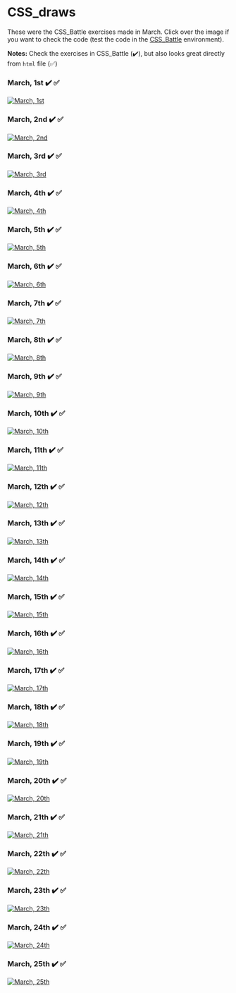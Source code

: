 # CSS_draws

These were the CSS_Battle exercises made in March. Click over the image if you want to check the code (test the code in the [CSS_Battle](https://cssbattle.dev/) environment).

**Notes:** Check the exercises in CSS_Battle (✔️), but also looks great directly from `html` file (✅)

### March, 1st ✔️ ✅
[![March, 1st](draws/01.png)](html/01.html)

### March, 2nd ✔️ ✅
[![March, 2nd](draws/02.png)](html/02.html)

### March, 3rd ✔️ ✅
[![March, 3rd](draws/03.png)](html/03.html)

### March, 4th ✔️ ✅
[![March, 4th](draws/04.png)](html/04.html)

### March, 5th ✔️ ✅
[![March, 5th](draws/05.png)](html/05.html)

### March, 6th ✔️ ✅
[![March, 6th](draws/06.png)](html/06.html)

### March, 7th ✔️ ✅
[![March, 7th](draws/07.png)](html/07.html)

### March, 8th ✔️ ✅
[![March, 8th](draws/08.png)](html/08.html)

### March, 9th ✔️ ✅
[![March, 9th](draws/09.png)](html/09.html)

### March, 10th ✔️ ✅
[![March, 10th](draws/10.png)](html/10.html)

### March, 11th ✔️ ✅
[![March, 11th](draws/11.png)](html/11.html)

### March, 12th ✔️ ✅
[![March, 12th](draws/12.png)](html/12.html)

### March, 13th ✔️ ✅
[![March, 13th](draws/13.png)](html/13.html)

### March, 14th ✔️ ✅
[![March, 14th](draws/14.png)](html/14.html)

### March, 15th ✔️ ✅
[![March, 15th](draws/15.png)](html/15.html)

### March, 16th ✔️ ✅
[![March, 16th](draws/16.png)](html/16.html)

### March, 17th ✔️ ✅
[![March, 17th](draws/17.png)](html/17.html)

### March, 18th ✔️ ✅
[![March, 18th](draws/18.png)](html/18.html)

### March, 19th ✔️ ✅
[![March, 19th](draws/19.png)](html/19.html)

### March, 20th ✔️ ✅
[![March, 20th](draws/20.png)](html/20.html)

### March, 21th ✔️ ✅
[![March, 21th](draws/21.png)](html/21.html)

### March, 22th ✔️ ✅
[![March, 22th](draws/22.png)](html/22.html)

### March, 23th ✔️ ✅
[![March, 23th](draws/23.png)](html/23.html)

### March, 24th ✔️ ✅
[![March, 24th](draws/24.png)](html/24.html)

### March, 25th ✔️ ✅
[![March, 25th](draws/25.png)](html/25.html)
